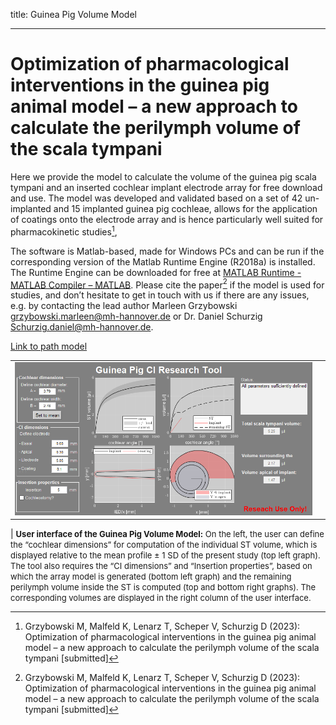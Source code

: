 title: Guinea Pig Volume Model
- - - 

# Optimization of pharmacological interventions in the guinea pig animal model – a new approach to calculate the perilymph volume of the scala tympani

Here we provide the model to calculate the volume of the guinea pig scala tympani and an inserted cochlear implant electrode array for free download and use. The model was developed and validated based on a set of
42 un-implanted and 15 implanted guinea pig cochleae, allows for the application of coatings onto the electrode array and is hence particularly well suited for pharmacokinetic studies[^1],

The software is Matlab-based, made for Windows PCs and can be run if the corresponding version of the Matlab Runtime Engine (R2018a) is installed. The Runtime Engine can be downloaded for free at
[MATLAB Runtime - MATLAB Compiler – MATLAB](https://de.mathworks.com/products/compiler/matlab-runtime.html).
Please cite the paper[^1] if the model is used for studies, and don’t hesitate to get in touch with us if there are any issues, e.g. by contacting the lead author Marleen Grzybowski
[grzybowski.marleen@mh-hannover.de](grzybowski.marleen@mh-hannover.de) or Dr. Daniel Schurzig [Schurzig.daniel@mh-hannover.de](Schurzig.daniel@mh-hannover.de).

[Link to path model](pages/01_workgroups/scheper/GP_Tool.zip)

|    |    |
| -- | -- |
| ![](GP_tool_Graph.PNG)  |

| <font size = "2"> **User interface of the Guinea Pig Volume Model:** On the left, the user can define the “cochlear dimensions” for computation of the individual ST volume, which is displayed relative to the mean
profile ± 1 SD of the present study (top left graph). The tool also requires the “CI dimensions” and “Insertion properties”, based on which the array model is generated (bottom left graph) and the remaining perilymph
volume inside the ST is computed (top and bottom right graphs). The corresponding volumes are displayed in the right column of the user interface.  </font> 

[^1]: Grzybowski M, Malfeld K, Lenarz T, Scheper V, Schurzig D (2023): Optimization of pharmacological interventions in the guinea pig animal model – a new approach to calculate the perilymph volume of the scala
tympani [submitted]
